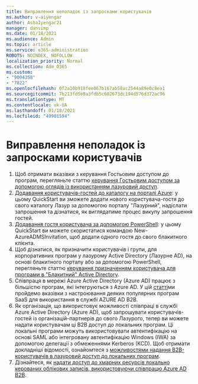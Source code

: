 ```yaml
---
title: Виправлення неполадок із запросками користувачів
ms.author: v-aiyengar
author: AshaIyengar21
manager: dansimp
ms.date: 01/18/2021
ms.audience: Admin
ms.topic: article
ms.service: o365-administration
ROBOTS: NOINDEX, NOFOLLOW
localization_priority: Normal
ms.collection: Adm_O365
ms.custom:
- "9004358"
- "7822"
ms.openlocfilehash: 0f2a10b918fee067b167ab58ac2544a89e0c8ea1
ms.sourcegitcommit: 7b213fd5e8a3fdb5c602673dc194d576d372ac96
ms.translationtype: MT
ms.contentlocale: uk-UA
ms.lasthandoff: 01/18/2021
ms.locfileid: "49901594"
---
```

# <a name="troubleshoot-guest-user-issues"></a>Виправлення неполадок із запросками користувачів

1. Щоб отримати вказівки з керування Гостьовим доступом до програм, перегляньте статтю [керування Гостьовим доступом за допомогою оглядів із використанням лазуровий доступ](https://docs.microsoft.com/azure/active-directory/governance/manage-guest-access-with-access-reviews).
1. [Додавання користувачів-гостей до каталогу на порталі Azure](https://docs.microsoft.com/azure/active-directory/external-identities/b2b-quickstart-add-guest-users-portal): у цьому QuickStart ви зможете додати нового користувача-гостя до свого каталогу Лазур за допомогою порталу "Лазурний", надіслати запрошення та дізнатися, як виглядатиме процес викупу запрошення гостей.
1. [Додавання гостя користувача за допомогою PowerShell](https://docs.microsoft.com/azure/active-directory/external-identities/b2b-quickstart-invite-powershell): у цьому QuickStart ви можете скористатися командою New-AzureADMSInvitation, щоб додати одного гостя до свого блакитного клієнта.
1. Щоб дізнатися, як призначити користувачів і групи, для корпоративних програм у лазурому Active Directory (Лазурне AD), на основі блакитного порталу або за допомогою PowerShell, перегляньте статтю [керування призначенням користувача для програми в "Блакитний" Active Directory](https://docs.microsoft.com/azure/active-directory/manage-apps/assign-user-or-group-access-portal). 
1. Співпраця в мережі Azure Active Directory (Azure AD) працює з більшістю програм, які інтегруються з Azure AD. У цій [статті](https://docs.microsoft.com/azure/active-directory/external-identities/configure-saas-apps)ми пройдемо вказівки з настроювання деяких популярних програм SaaS для використання в службі AZURE AD B2B.
1. Як організація, що використовує можливості співпраці в службі Azure Active Directory (Azure AD), щоб запрошувати користувачів-гостей із організацій-партнерів до свого Лазурого, тепер ви можете надати користувачам ці B2B доступ до локальних програм. Ці локальні програми можуть використовувати автентифікацію на основі SAML або інтегровану автентифікацію Windows (IWA) за допомогою делегації з обмеженнями Kerberos (KCD). Щоб отримати докладніші відомості, ознайомтеся з [можливостями надання B2B-користувачів в лазуровий доступ до локальних програм](https://docs.microsoft.com/azure/active-directory/external-identities/hybrid-cloud-to-on-premises).
1. Дізнайтеся, як [надати доступ до хмарних ресурсів локально керованих облікових записів, використовуючи співпрацю Azure AD B2B](https://docs.microsoft.com/azure/active-directory/external-identities/hybrid-on-premises-to-cloud).